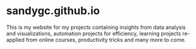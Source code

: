 # sandygc.github.io
This is my website for my projects containing insights from data analysis and visualizations, automation projects for efficiency, learning projects re-applied from online courses, productivity tricks and many more to come.
